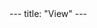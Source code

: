 </table>
---
title: "View"
---
<!--
Licensed under the Apache License, Version 2.0 (the "License");
you may not use this file except in compliance with the License.
You may obtain a copy of the License at

http://www.apache.org/licenses/LICENSE-2.0

Unless required by applicable law or agreed to in writing, software
distributed under the License is distributed on an "AS IS" BASIS,
WITHOUT WARRANTIES OR CONDITIONS OF ANY KIND, either express or implied.
See the License for the specific language governing permissions and
limitations under the License.
-->
# View
<table align="left">
    <a target="_blank" class="button"
        href="https://beam.apache.org/releases/javadoc/2.13.0/index.html?org/apache/beam/sdk/transforms/View.html">
      <img src="https://beam.apache.org/images/logos/sdks/java.png" width="20px" height="20px"
           alt="Javadoc" />
     Javadoc
    </a>
</table>
<br><br>


Operations for turning a collection into view that may be used as a side-input to a `ParDo`.

## Examples
See [BEAM-7704](https://issues.apache.org/jira/browse/BEAM-7704) for updates. 

## Related transforms 
* [ParDo](/documentation/transforms/java/elementwise/pardo)
* [CombineWithContext](/documentation/transforms/java/aggregation/combinewithcontext)
